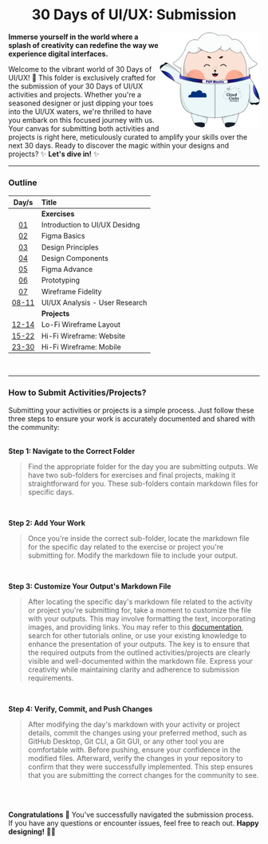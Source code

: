**<h1 align="center">30 Days of UI/UX: Submission</h1>**

<img align="right" width="200px" src="../assets/alf/alf-smilesuper-waving.png">

**Immerse yourself in the world where a splash of creativity can redefine the way we experience digital interfaces.**

Welcome to the vibrant world of 30 Days of UI/UX! 🚀 This folder is exclusively crafted for the submission of your 30 Days of UI/UX activities and projects. Whether you're a seasoned designer or just dipping your toes into the UI/UX waters, we're thrilled to have you embark on this focused journey with us. Your canvas for submitting both activities and projects is right here, meticulously curated to amplify your skills over the next 30 days. Ready to discover the magic within your designs and projects? ✨ **Let's dive in!** ✨
<hr>

**<h3>Outline</h3>**

| Day/s | Title |
| :---: | :--- |
| | **Exercises** |
| <a href="exercises/day01.md" target="_blank">01</a> | Introduction to UI/UX Desidng
| <a href="exercises/day02.md" target="_blank">02</a> | Figma Basics
| <a href="exercises/day03.md" target="_blank">03</a> | Design Principles  
| <a href="exercises/day04.md" target="_blank">04</a> | Design Components
| <a href="exercises/day05.md" target="_blank">05</a> | Figma Advance 
| <a href="exercises/day06.md" target="_blank">06</a> | Prototyping
| <a href="exercises/day07.md" target="_blank">07</a> | Wireframe Fidelity
| <a href="exercises/day08-11.md" target="_blank">08-11</a> | UI/UX Analysis - User Research
| | **Projects** |
| <a href="final-projects/day12-14.md" target="_blank">12-14</a> | Lo-Fi Wireframe Layout 
| <a href="final-projects/day15-22.md" target="_blank">15-22</a> | Hi-Fi Wireframe: Website 
| <a href="final-projects/day23-30.md" target="_blank">23-30</a> | Hi-Fi Wireframe: Mobile

<br>
<hr>

**<h3>How to Submit Activities/Projects?</h3>**

Submitting your activities or projects is a simple process. Just follow these three steps to ensure your work is accurately documented and shared with the community:<br><br>

**Step 1: Navigate to the Correct Folder**<br>
> Find the appropriate folder for the day you are submitting outputs. We have two sub-folders for exercises and final projects, making it straightforward for you. These sub-folders contain markdown files for specific days.

<br>

**Step 2: Add Your Work**<br>
> Once you're inside the correct sub-folder, locate the markdown file for the specific day related to the exercise or project you're submitting for. Modify the markdown file to include your output.

<br>

**Step 3: Customize Your Output's Markdown File**<br>
>After locating the specific day's markdown file related to the activity or project you're submitting for, take a moment to customize the file with your outputs. This may involve formatting the text, incorporating images, and providing links. You may refer to this <a href="https://docs.github.com/en/get-started/writing-on-github/getting-started-with-writing-and-formatting-on-github/basic-writing-and-formatting-syntax" target="_blank">documentation</a>, search for other tutorials online, or use your existing knowledge to enhance the presentation of your outputs. The key is to ensure that the required outputs from the outlined activities/projects are clearly visible and well-documented within the markdown file. Express your creativity while maintaining clarity and adherence to submission requirements.

<br>

**Step 4: Verify, Commit, and Push Changes**<br>
> After modifying the day's markdown with your activity or project details, commit the changes using your preferred method, such as GitHub Desktop, Git CLI, a Git GUI, or any other tool you are comfortable with. Before pushing, ensure your confidence in the modified files. Afterward, verify the changes in your repository to confirm that they were successfully implemented. This step ensures that you are submitting the correct changes for the community to see.

<br><br>

**Congratulations** 🎉 You've successfully navigated the submission process. If you have any questions or encounter issues, feel free to reach out. **Happy designing!** 🚀✨

